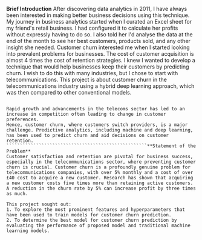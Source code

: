 **Brief Introduction**
After discovering data analytics in 2011, I have always been interested in making better business decisions using this technique. 
My journey in business analytics started when I curated an Excel sheet for my friend's retail business. 
I had configured it to calculate her profits without expressly having to do so. 
I also told her I'd analyse the data at the end of the month to see her best customers, products sold, and any other insight she needed.
Customer churn interested me when I started looking into prevalent problems for businesses. The cost of customer acquisition is almost 4 times the cost of retention strategies. 
I knew I wanted to develop a technique that would help businesses keep their customers by predicting churn. 
I wish to do this with many industries, but I chose to start with telecommunications.
This project is about customer churn in the telecommunications industry using a hybrid deep learning approach, which was then compared to other conventional models.

````````````````````````````````````````````````````````**Background**

Rapid growth and advancements in the telecoms sector has led to an increase in competition often leading to change in customer preferences.
Hence, customer churn, where customers switch providers, is a major challenge. Predictive analytics, including machine and deep learning, has been used to predict churn and aid decisions on customer retention.
````````````````````````````````````````````````````**Statement of the Problem**
Customer satisfaction and retention are pivotal for business success, especially in the telecommunications sector, where preventing customer churn is crucial. Customer churn is a profoundly genuine problem for telecommunications companies, with over 5% monthly and a cost of over £40 cost to acquire a new customer. Research has shown that acquiring a new customer costs five times more than retaining active customers. A reduction in the churn rate by 5% can increase profit by three times as much.

This project sought out:
1. To explore the most prominent features and hyperparameters that have been used to train models for customer churn prediction.
2. To determine the best model for customer churn prediction by evaluating the performance of proposed model and traditional machine learning models.


